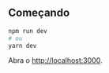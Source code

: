 ## Começando

```bash
npm run dev
# ou
yarn dev
```

Abra o [http://localhost:3000](http://localhost:3000).